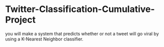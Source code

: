 # Twitter-Classification-Cumulative-Project
you will make a system that predicts whether or not a tweet will go viral by using a K-Nearest Neighbor classifier.
